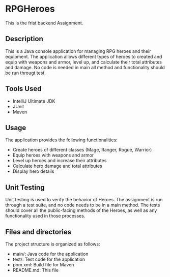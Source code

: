 # RPGHeroes
This is the frist backend Assignment.

## Description
This is a Java console application for managing RPG heroes and their equipment. The application allows different types of heroes to created and equip with weapons and armor, level up, and calculate their total attributes and damage. No code is needed in main all method and functionality should be run througt test.

## Tools Used
- IntelliJ Ultimate JDK 
- JUnit
- Maven

## Usage 
The application provides the following functionalities:

- Create heroes of different classes (Mage, Ranger, Rogue, Warrior)
- Equip heroes with weapons and armor
- Level up heroes and increase their attributes
- Calculate hero damage and total attributes
- Display hero details

## Unit Testing
Unit testing is used to verify the behavior of Heroes. The assignment is run through a test suite, and no code needs to be in a main method. The tests should cover all the public-facing methods of the Heroes, as well as any functionality used in those processes.

## Files and directories
The project structure is organized as follows:

- main/: Java code for the application
- test/: Test code for the application
- pom.xml: Build file for Maven
- README.md: This file
